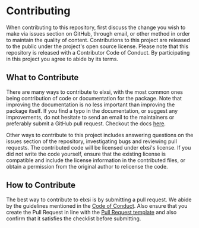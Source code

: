 # Contributing
When contributing to this repository, first discuss the change you wish to make via issues section on GitHub, through email, 
or other method in order to maintain the quality of content. Contributions to this project are released to the public under the project's open source license.
Please note that this repository is released with a Contributor Code of Conduct. By participating in this project you agree to abide by its terms.

## What to Contribute
There are many ways to contribute to elxsi, with the most common ones being contribution of code or documentation for the package. Note that
improving the documentation is no less important than improving the package itself. If you find a typo in the documentation, or suggest any improvements, 
do not hesitate to send an email to the maintainers or preferably submit a GitHub pull request. Checkout the docs [here]().

Other ways to contribute to this project includes answering questions on the issues section of the repository, investigating bugs 
and reviewing pull requests. The contributed code will be licensed under elxsi's license. If you did not write the 
code yourself, ensure that the existing license is compatible and include the license information in the contributed files, or obtain 
a permission from the original author to relicense the code.

## How to Contribute
The best way to contribute to elxsi is by submitting a pull request. We abide by the guidelines mentioned in the [Code of Conduct](https://github.com/WorkspaceDevelopers/elxsi/blob/main/.github/CODE_OF_CONDUCT.md). Also ensure that you 
create the Pull Request in line with the [Pull Request template](https://github.com/WorkspaceDevelopers/elxsi/blob/main/.github/PULL_REQUEST_TEMPLATE/pull_request_template.md) 
and also confirm that it satisfies the checklist before submitting.
